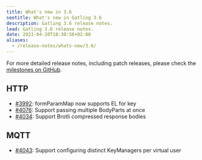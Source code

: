 ```yaml
---
title: What's new in 3.6
seotitle: What's new in Gatling 3.6
description: Gatling 3.6 release notes.
lead: Gatling 3.6 release notes.
date: 2021-04-20T18:30:56+02:00
aliases:
  - /release-notes/whats-new/3.6/
---
```


For more detailed release notes, including patch releases, please check the [milestones on GitHub](https://github.com/gatling/gatling/milestones?state=closed).

## HTTP

* [#3992](https://github.com/gatling/gatling/issues/3992): formParamMap now supports EL for key
* [#4076](https://github.com/gatling/gatling/issues/4076): Support passing multiple BodyParts at once
* [#4034](https://github.com/gatling/gatling/issues/4034): Support Brotli compressed response bodies

## MQTT

* [#4043](https://github.com/gatling/gatling/issues/4043): Support configuring distinct KeyManagers per virtual user
